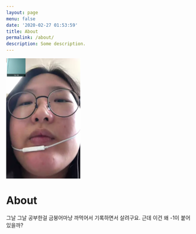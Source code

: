 ```yaml
---
layout: page
menu: false
date: '2020-02-27 01:53:59'
title: About
permalink: /about/
description: Some description.
---
```


<img class="img-rounded" src="/assets/img/uploads/profile.png" alt="햄찌" width="200">

# About

그날 그날 공부한걸 금붕어마냥 까먹어서 기록하면서 살려구요. 근데 이건 왜 -1이 붙어있을까?